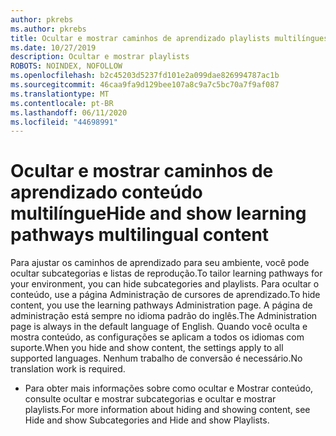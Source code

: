```yaml
---
author: pkrebs
ms.author: pkrebs
title: Ocultar e mostrar caminhos de aprendizado playlists multilíngues
ms.date: 10/27/2019
description: Ocultar e mostrar playlists
ROBOTS: NOINDEX, NOFOLLOW
ms.openlocfilehash: b2c45203d5237fd101e2a099dae826994787ac1b
ms.sourcegitcommit: 46caa9fa9d129bee107a8c9a7c5bc70a7f9af087
ms.translationtype: MT
ms.contentlocale: pt-BR
ms.lasthandoff: 06/11/2020
ms.locfileid: "44698991"
---
```

# <a name="hide-and-show-learning-pathways-multilingual-content"></a><span data-ttu-id="4736d-103">Ocultar e mostrar caminhos de aprendizado conteúdo multilíngue</span><span class="sxs-lookup"><span data-stu-id="4736d-103">Hide and show learning pathways multilingual content</span></span> 

<span data-ttu-id="4736d-104">Para ajustar os caminhos de aprendizado para seu ambiente, você pode ocultar subcategorias e listas de reprodução.</span><span class="sxs-lookup"><span data-stu-id="4736d-104">To tailor learning pathways for your environment, you can hide subcategories and playlists.</span></span> <span data-ttu-id="4736d-105">Para ocultar o conteúdo, use a página Administração de cursores de aprendizado.</span><span class="sxs-lookup"><span data-stu-id="4736d-105">To hide content, you use the learning pathways Administration page.</span></span> <span data-ttu-id="4736d-106">A página de administração está sempre no idioma padrão do inglês.</span><span class="sxs-lookup"><span data-stu-id="4736d-106">The Administration page is always in the default language of English.</span></span> <span data-ttu-id="4736d-107">Quando você oculta e mostra conteúdo, as configurações se aplicam a todos os idiomas com suporte.</span><span class="sxs-lookup"><span data-stu-id="4736d-107">When you hide and show content, the settings apply to all supported languages.</span></span> <span data-ttu-id="4736d-108">Nenhum trabalho de conversão é necessário.</span><span class="sxs-lookup"><span data-stu-id="4736d-108">No translation work is required.</span></span> 

- <span data-ttu-id="4736d-109">Para obter mais informações sobre como ocultar e Mostrar conteúdo, consulte ocultar e mostrar subcategorias e ocultar e mostrar playlists.</span><span class="sxs-lookup"><span data-stu-id="4736d-109">For more information about hiding and showing content, see Hide and show Subcategories and Hide and show Playlists.</span></span> 



